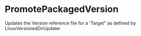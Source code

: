 PromotePackagedVersion
======================

Updates the Version reference file for a 'Target" as defined by LinuxVersionedDirUpdater
